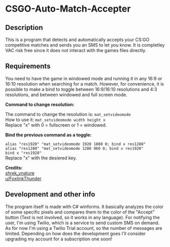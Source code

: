 # CSGO-Auto-Match-Accepter
## Description
This is a program that detects and automatically accepts your CS:GO competitive matches and sends you an SMS to let you know. It is completley VAC risk free since it does not interact with the games files directly.

## Requirements
You need to have the game in windowed mode and running it in any 16:9 or 16:10 resolution when searching for a match. However, for convenience, it is possible to make a bind to toggle between 16:9/16:10 resolutions and 4:3 resolutions, and between windowed and full screen mode.

**Command to change resolution:**

The command to change the resolution is: `mat_setvideomode`\
How to use it: `mat_setvideomode width height x`\
Replace "x" with 0 = fullscreen or 1 = windowed.

**Bind the previous command as a toggle:**

`alias "res1920" "mat_setvideomode 1920 1080 0; bind x res1280"`\
`alias "res1280" "mat_setvideomode 1280 960 0; bind x res1920"`\
`bind x "res1920"`\
Replace "x" with the desiered key.


**Credits:**\
[shrek_vnature](https://steamcommunity.com/profiles/76561198037904541)\
[u/FoxlinkThunder](https://www.reddit.com/user/FoxlinkThunder/)

## Development and other info
The program itself is made with C# winforms. It basically analyzes the color of some specific pixels and compares them to the color of the "Accept" button (Text is not involved, so it works in any language). For notifying the user, I'm using Twilio, which is a service to send custom SMS on demand. As for now I'm using a Twilio Trial account, so the number of messages are limited. Depending on how does the development goes I'll consider upgrading my account for a subscription one soon!
